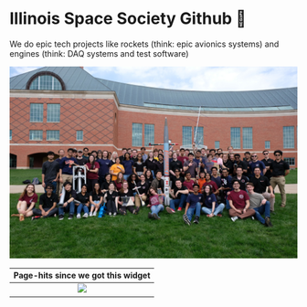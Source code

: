 # Illinois Space Society Github 🚀

We do epic tech projects like rockets (think: epic avionics systems) and engines (think: DAQ systems and test software)

<p align="center">
  <img width="600" src="profile/ISS_Society_Photo.jpg">
</p>

<div align="center">

| Page-hits since we got this widget                                                                                                                                                                                                                            |
|---------------------------------------------------------------------------------------------------------------------------------------------------------------------------------------------------------------------------------------------------------------|
| <div align="center"><a href="https://hits.seeyoufarm.com"><img src="https://hits.seeyoufarm.com/api/count/incr/badge.svg?url=https%3A%2F%2Fgithub.com%2FISSUIUC&count_bg=%2379C83D&title_bg=%23555555&icon=github.svg&icon_color=%23FFFFFF&title=Page+Hits&edge_flat=false"/></a> </div> |

</div>
